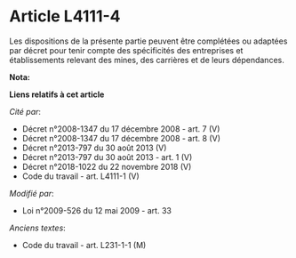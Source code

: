 # Article L4111-4

Les dispositions de la présente partie peuvent être complétées ou adaptées par décret pour tenir compte des spécificités des
entreprises et établissements relevant des mines, des carrières et de leurs dépendances.

**Nota:**



**Liens relatifs à cet article**

_Cité par_:

  - Décret n°2008-1347 du 17 décembre 2008 - art. 7 (V)
  - Décret n°2008-1347 du 17 décembre 2008 - art. 8 (V)
  - Décret n°2013-797 du 30 août 2013 (V)
  - Décret n°2013-797 du 30 août 2013 - art. 1 (V)
  - Décret n°2018-1022 du 22 novembre 2018 (V)
  - Code du travail - art. L4111-1 (V)

_Modifié par_:

  - Loi n°2009-526 du 12 mai 2009 - art. 33

_Anciens textes_:

  - Code du travail - art. L231-1-1 (M)
